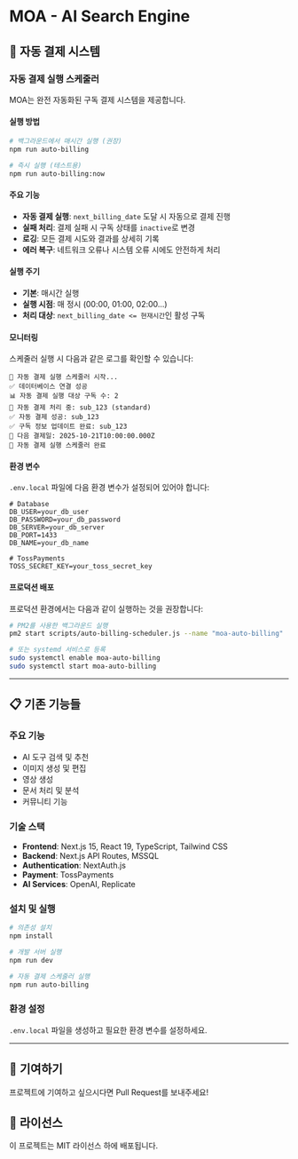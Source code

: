 # MOA - AI Search Engine

## 🚀 자동 결제 시스템

### 자동 결제 실행 스케줄러

MOA는 완전 자동화된 구독 결제 시스템을 제공합니다.

#### 실행 방법

```bash
# 백그라운드에서 매시간 실행 (권장)
npm run auto-billing

# 즉시 실행 (테스트용)
npm run auto-billing:now
```

#### 주요 기능

- **자동 결제 실행**: `next_billing_date` 도달 시 자동으로 결제 진행
- **실패 처리**: 결제 실패 시 구독 상태를 `inactive`로 변경
- **로깅**: 모든 결제 시도와 결과를 상세히 기록
- **에러 복구**: 네트워크 오류나 시스템 오류 시에도 안전하게 처리

#### 실행 주기

- **기본**: 매시간 실행
- **실행 시점**: 매 정시 (00:00, 01:00, 02:00...)
- **처리 대상**: `next_billing_date <= 현재시간`인 활성 구독

#### 모니터링

스케줄러 실행 시 다음과 같은 로그를 확인할 수 있습니다:

```
🔄 자동 결제 실행 스케줄러 시작...
✅ 데이터베이스 연결 성공
📊 자동 결제 실행 대상 구독 수: 2
🔄 자동 결제 처리 중: sub_123 (standard)
✅ 자동 결제 성공: sub_123
✅ 구독 정보 업데이트 완료: sub_123
📅 다음 결제일: 2025-10-21T10:00:00.000Z
🎉 자동 결제 실행 스케줄러 완료
```

#### 환경 변수

`.env.local` 파일에 다음 환경 변수가 설정되어 있어야 합니다:

```env
# Database
DB_USER=your_db_user
DB_PASSWORD=your_db_password
DB_SERVER=your_db_server
DB_PORT=1433
DB_NAME=your_db_name

# TossPayments
TOSS_SECRET_KEY=your_toss_secret_key
```

#### 프로덕션 배포

프로덕션 환경에서는 다음과 같이 실행하는 것을 권장합니다:

```bash
# PM2를 사용한 백그라운드 실행
pm2 start scripts/auto-billing-scheduler.js --name "moa-auto-billing"

# 또는 systemd 서비스로 등록
sudo systemctl enable moa-auto-billing
sudo systemctl start moa-auto-billing
```

---

## 📋 기존 기능들

### 주요 기능
- AI 도구 검색 및 추천
- 이미지 생성 및 편집
- 영상 생성
- 문서 처리 및 분석
- 커뮤니티 기능

### 기술 스택
- **Frontend**: Next.js 15, React 19, TypeScript, Tailwind CSS
- **Backend**: Next.js API Routes, MSSQL
- **Authentication**: NextAuth.js
- **Payment**: TossPayments
- **AI Services**: OpenAI, Replicate

### 설치 및 실행

```bash
# 의존성 설치
npm install

# 개발 서버 실행
npm run dev

# 자동 결제 스케줄러 실행
npm run auto-billing
```

### 환경 설정

`.env.local` 파일을 생성하고 필요한 환경 변수를 설정하세요.

---

## 🤝 기여하기

프로젝트에 기여하고 싶으시다면 Pull Request를 보내주세요!

## 📄 라이선스

이 프로젝트는 MIT 라이선스 하에 배포됩니다.
